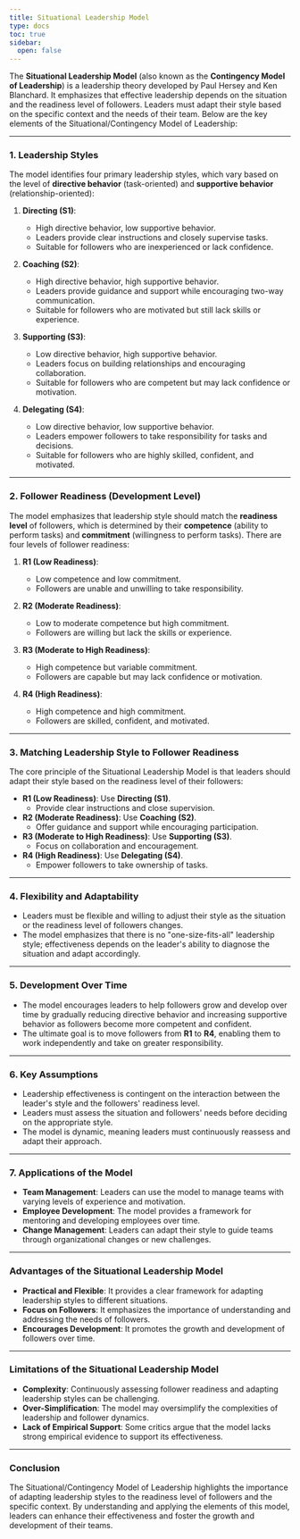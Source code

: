 ```yaml
---
title: Situational Leadership Model
type: docs
toc: true
sidebar:
  open: false
---
```

The **Situational Leadership Model** (also known as the **Contingency Model of Leadership**) is a leadership theory developed by Paul Hersey and Ken Blanchard. It emphasizes that effective leadership depends on the situation and the readiness level of followers. Leaders must adapt their style based on the specific context and the needs of their team. Below are the key elements of the Situational/Contingency Model of Leadership:

---

### **1. Leadership Styles**
The model identifies four primary leadership styles, which vary based on the level of **directive behavior** (task-oriented) and **supportive behavior** (relationship-oriented):

1. **Directing (S1)**:
   - High directive behavior, low supportive behavior.
   - Leaders provide clear instructions and closely supervise tasks.
   - Suitable for followers who are inexperienced or lack confidence.

2. **Coaching (S2)**:
   - High directive behavior, high supportive behavior.
   - Leaders provide guidance and support while encouraging two-way communication.
   - Suitable for followers who are motivated but still lack skills or experience.

3. **Supporting (S3)**:
   - Low directive behavior, high supportive behavior.
   - Leaders focus on building relationships and encouraging collaboration.
   - Suitable for followers who are competent but may lack confidence or motivation.

4. **Delegating (S4)**:
   - Low directive behavior, low supportive behavior.
   - Leaders empower followers to take responsibility for tasks and decisions.
   - Suitable for followers who are highly skilled, confident, and motivated.

---

### **2. Follower Readiness (Development Level)**
The model emphasizes that leadership style should match the **readiness level** of followers, which is determined by their **competence** (ability to perform tasks) and **commitment** (willingness to perform tasks). There are four levels of follower readiness:

1. **R1 (Low Readiness)**:
   - Low competence and low commitment.
   - Followers are unable and unwilling to take responsibility.

2. **R2 (Moderate Readiness)**:
   - Low to moderate competence but high commitment.
   - Followers are willing but lack the skills or experience.

3. **R3 (Moderate to High Readiness)**:
   - High competence but variable commitment.
   - Followers are capable but may lack confidence or motivation.

4. **R4 (High Readiness)**:
   - High competence and high commitment.
   - Followers are skilled, confident, and motivated.

---

### **3. Matching Leadership Style to Follower Readiness**
The core principle of the Situational Leadership Model is that leaders should adapt their style based on the readiness level of their followers:

- **R1 (Low Readiness)**: Use **Directing (S1)**.
  - Provide clear instructions and close supervision.
- **R2 (Moderate Readiness)**: Use **Coaching (S2)**.
  - Offer guidance and support while encouraging participation.
- **R3 (Moderate to High Readiness)**: Use **Supporting (S3)**.
  - Focus on collaboration and encouragement.
- **R4 (High Readiness)**: Use **Delegating (S4)**.
  - Empower followers to take ownership of tasks.

---

### **4. Flexibility and Adaptability**
- Leaders must be flexible and willing to adjust their style as the situation or the readiness level of followers changes.
- The model emphasizes that there is no "one-size-fits-all" leadership style; effectiveness depends on the leader's ability to diagnose the situation and adapt accordingly.

---

### **5. Development Over Time**
- The model encourages leaders to help followers grow and develop over time by gradually reducing directive behavior and increasing supportive behavior as followers become more competent and confident.
- The ultimate goal is to move followers from **R1** to **R4**, enabling them to work independently and take on greater responsibility.

---

### **6. Key Assumptions**
- Leadership effectiveness is contingent on the interaction between the leader's style and the followers' readiness level.
- Leaders must assess the situation and followers' needs before deciding on the appropriate style.
- The model is dynamic, meaning leaders must continuously reassess and adapt their approach.

---

### **7. Applications of the Model**
- **Team Management**: Leaders can use the model to manage teams with varying levels of experience and motivation.
- **Employee Development**: The model provides a framework for mentoring and developing employees over time.
- **Change Management**: Leaders can adapt their style to guide teams through organizational changes or new challenges.

---

### **Advantages of the Situational Leadership Model**
- **Practical and Flexible**: It provides a clear framework for adapting leadership styles to different situations.
- **Focus on Followers**: It emphasizes the importance of understanding and addressing the needs of followers.
- **Encourages Development**: It promotes the growth and development of followers over time.

---

### **Limitations of the Situational Leadership Model**
- **Complexity**: Continuously assessing follower readiness and adapting leadership styles can be challenging.
- **Over-Simplification**: The model may oversimplify the complexities of leadership and follower dynamics.
- **Lack of Empirical Support**: Some critics argue that the model lacks strong empirical evidence to support its effectiveness.

---

### **Conclusion**
The Situational/Contingency Model of Leadership highlights the importance of adapting leadership styles to the readiness level of followers and the specific context. By understanding and applying the elements of this model, leaders can enhance their effectiveness and foster the growth and development of their teams.
